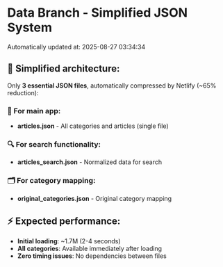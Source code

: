 # Data Branch - Simplified JSON System
Automatically updated at: 2025-08-27 03:34:34

## 🎯 Simplified architecture:
Only **3 essential JSON files**, automatically compressed by Netlify (~65% reduction):

### 📱 For main app:
- **articles.json** - All categories and articles (single file)

### 🔍 For search functionality:
- **articles_search.json** - Normalized data for search

### 🗂️ For category mapping:
- **original_categories.json** - Original category mapping

## ⚡ Expected performance:
- **Initial loading**: ~1.7M (2-4 seconds)
- **All categories**: Available immediately after loading
- **Zero timing issues**: No dependencies between files
